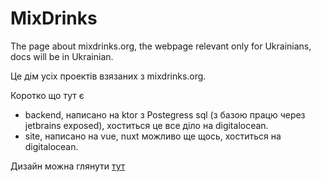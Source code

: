 # MixDrinks

The page about mixdrinks.org, the webpage relevant only for Ukrainians, docs will be in Ukrainian.

Це дім усіх проектів взязаних з mixdrinks.org.

Коротко що тут є 
- backend, написано на ktor з Postegress sql (з базою працю через jetbrains exposed), хоститься це все діло на digitalocean.
- site, написано на vue, nuxt можливо ще щось, хоститься на digitalocean.

Дизайн можна глянути [тут](https://www.figma.com/file/gnVvtQA9gVaXzAvSCjm2gd/MixDrinks?node-id=196%3A425&t=RtP1cxhZ7h6qlRcJ-1) 
